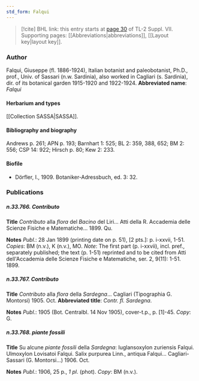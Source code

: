 ```yaml
---
std_form: Falqui
---
```


> [!cite] BHL link: this entry starts at [page 30](https://www.biodiversitylibrary.org/page/33259534) of TL-2 Suppl. VII.
> Supporting pages: [[Abbreviations|abbreviations]], [[Layout key|layout key]].

### Author

Falqui, Giuseppe (fl. 1886-1924), Italian botanist and paleobotanist, Ph.D., prof., Univ. of Sassari (n.w. Sardinia), also worked in Cagliari (s. Sardinia), dir. of its botanical garden 1915-1920 and 1922-1924. 
**Abbreviated name**: *Falqui*

#### Herbarium and types

[[Collection SASSA|SASSA]].

#### Bibliography and biography

Andrews p. 261; APN p. 193; Barnhart 1: 525; BL 2: 359, 388, 652; BM 2: 556; CSP 14: 922; Hirsch p. 80; Kew 2: 233.

#### Biofile

- Dörfler, I., 1909. Botaniker-Adressbuch, ed. 3: 32.

### Publications

##### n.33.766. Contributo

**Title**
*Contributo* alla *flora* del *Bacino* del Liri... Atti della R. Accademia delle Scienze Fisiche e Matematiche... 1899. Qu.

**Notes**
*Publ*.: 28 Jan 1899 (printing date on p. 51), \[2 pts.\]: p. i-xxvii, 1-51. *Copies*: BM (n.v.), K (n.v.), MO.
*Note*: The first part (p. i-xxvii), incl. pref., separately published; the text (p. 1-51) reprinted and to be cited from Atti dell'Accademia delle Scienze Fisiche e Matematiche, ser. 2, 9(11): 1-51. 1899.

##### n.33.767. Contributo

**Title**
*Contributo* alla *flora* della *Sardegna*... Cagliari (Tipographia G. Montorsi) 1905. Oct.
**Abbreviated title**: *Contr. fl. Sardegna*.

**Notes**
*Publ*.: 1905 (Bot. Centralbl. 14 Nov 1905), cover-t.p., p. \[1\]-45. *Copy*: G.

##### n.33.768. piante fossili

**Title**
Su alcune *piante fossili* della *Sardegna*: Iuglansoxylon zuriensis Falqui. Ulmoxylon Lovisatoi Falqui. Salix purpurea Linn., antiqua Falqui... Cagliari-Sassari (G. Montorsi...) 1906. Oct.

**Notes**
*Publ*.: 1906, 25 p., *1 pl*. (phot). *Copy*: BM (n.v.).

